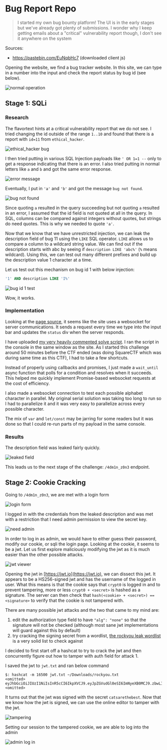 # Bug Report Repo

> I started my own bug bounty platform! The UI is in the early stages but we've already got plenty of submissions. I wonder why I keep getting emails about a "critical" vulnerability report though, I don't see it anywhere on the system

Sources:
* https://pastebin.com/EuNqbHc7 (downloaded client js)


Opening the website, we find a bug tracker website. In this site, we can type in a number into the input and check the report status by bug id (see below).

![normal operation](https://i.imgur.com/Drol0Gj.png)

## Stage 1: SQLi

### Research

The flavortext hints at a critical vulnerability report that we do not see. I tried changing the id outside of the range `1..10` and found that there is a report with `id=11` from `ethical_hacker`.

![ethical_hacker bug](https://i.imgur.com/RHxbHxI.png)

I then tried putting in various SQL Injection payloads like `' OR 1=1 --` only to get a response indicating that there is an error. I also tried putting in normal letters like `a` and `b` and got the same error response.

![error message](https://i.imgur.com/vnlIxw1.png)

Eventually, I put in `'a'` and `'b'` and got the message `bug not found`.

![bug not found](https://i.imgur.com/J6NXvDH.png)

Since quoting `a` resulted in the query succeeding but not quoting `a` resulted in an error, I assumed that the id field is not quoted at all in the query. In SQL, columns can be compared against integers without quotes, but strings do need quotes. This is why we needed to quote `'a'`.

Now that we know that we have unrestricted injection, we can leak the description field of bug 11 using the `LIKE` SQL operator. `LIKE` allows us to compare a column to a wildcard string value. We can find out if the description starts with abc by seeing if `description LIKE 'abc%'` (`%` means wildcard). Using this, we can test out many different prefixes and build up the description value 1 character at a time.

Let us test out this mechanism on bug id 1 with below injection:
```sql
'1' AND description LIKE 'I%'
```
![bug id 1 test](https://i.imgur.com/yshHdVL.png)

Wow, it works.

### Implementation

Looking at the [page source](https://pastebin.com/EuNqbHc7), it seems like the site uses a websocket for server communications. It sends a request every time we type into the input bar and updates the `status` div when the server responds.

I have uploaded [my very heavily commented solve script](https://gist.github.com/r2dev2/347a2692f094921e4c3c83df5b0ad759). I ran the script in the console in the same window as the site. As I started this challenge around 50 minutes before the CTF ended (was doing SquareCTF which was during same time as this CTF), I had to take a few shortcuts.

Instead of properly using callbacks and promises, I just made a `wait_until` async function that polls for a condition and resolves when it succeeds. This helped me quickly implement Promise-based websocket requests at the cost of efficiency.

I also made a websocket connection to test each possible alphabet character in parallel. My original serial solution was taking too long to run so I had to parallelize it and it was very easy to parallelize across every possible character.

The mix of `var` and `let/const` may be jarring for some readers but it was done so that I could re-run parts of my payload in the same console.

### Results

The description field was leaked fairly quickly.

![leaked field](https://i.imgur.com/xSjNmmw.png)

This leads us to the next stage of the challenge: `/4dm1n_z0n3` endpoint.

## Stage 2: Cookie Cracking

Going to `/4dm1n_z0n3`, we are met with a login form

![login form](https://i.imgur.com/UPuzyry.png)

I logged in with the credentials from the leaked description and was met with a restriction that I need admin permission to view the secret key.

![need admin](https://i.imgur.com/E4vExQW.png)

In order to log in as admin, we would have to either guess their password, modify our cookie, or sqli the login page. Looking at the cookie, it seems to be a jwt. Let us first explore maliciously modifying the jwt as it is much easier than the other possible attacks.

![jwt viewer](https://i.imgur.com/ntVluUw.png)

Opening the jwt in [https://jwt.io](https://jwt.io), we can dissect this jwt. It appears to be a HS256-signed jwt and has the username of the logged in user. What this means is that the cookie says that `crypt0` is logged in and to prevent tampering, more or less `crypt0 + <secret>` is hashed as a signature. The server can then check that `hash(<cookie> + <secret>) == <signature>` to verify that the cookie is not tampered with.

There are many possible jwt attacks and the two that came to my mind are:

1. edit the authorization type field to have `"alg": "none"` so that the signature will not be checked (although most sane jwt implementations will guard against this by default)
2. try cracking the signing secret from a wordlist, [the rockyou leak wordlist](https://en.wikipedia.org/wiki/RockYou#Data_breach) is a very solid list to check against

I decided to first start off a hashcat to try to crack the jwt and then concurrently figure out how to tamper with auth field for attack 1.

I saved the jwt to `jwt.txt` and ran below command

```
$: hashcat -m 16500 jwt.txt ~/Downloads/rockyou.txt
<omitted>
eyJhbGciOiJIUzI1NiIsInR5cCI6IkpXVCJ9.eyJpZGVudGl0eSI6ImNyeXB0MCJ9.zbwLInZCdG8Le5iH1fb5GHB5OM4bYOm8d5gZ2AbEu_I:catsarethebest
<omitted>
```

It turns out that the jwt was signed with the secret `catsarethebest`. Now that we know how the jwt is signed, we can use the online editor to tamper with the jwt.

![tampering](https://i.imgur.com/rNJrFWY.png)

Setting our session to the tampered cookie, we are able to log into the admin

![admin log in](https://i.imgur.com/2Py0LAu.png)